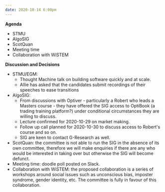 ```yaml
---
date: 2020-10-14 6:00pm
---
```


**Agenda**

- STMU
- AlgoSIG
- ScotQuan
- Meeting time
- Collaboration with WiSTEM

**Discussion and Decisions**

- STMU/EGM:
  - Thought Machine talk on building software quickly and at scale.
  - Allie has asked that the candidates submit recordings of their speeches to ease transitions
- AlgoSIG:
  - From discussions with Optiver - particularly a Robert who leads a Masters course - they have offered the SIG access to OptiBook (a trading training platform?) under conditional circumstances they are willing to discuss.
  - Lecture confirmed for 2020-10-29 on market making.
  - Follow up call planned for 2020-10-30 to discuss access to Robert's course and so on.
  - SIG are keen to contact G-Research as well.
- ScotQuan: the committee is not able to run the SIG in the absence of its own committee, therefore we will make enquiries if there are any who would be interested in taking over but otherwise the SIG will become defunct.
- Meeting time: doodle poll posted on Slack.
- Collaboration with WiSTEM: the proposed collaboration is a series of workshops around social issues such as unconscious bias, imposter syndrome, gender identity, etc. The committee is fully in favour of this collaboration.
